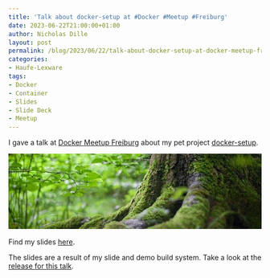 ```yaml
---
title: 'Talk about docker-setup at #Docker #Meetup #Freiburg'
date: 2023-06-22T21:00:00+01:00
author: Nicholas Dille
layout: post
permalink: /blog/2023/06/22/talk-about-docker-setup-at-docker-meetup-freiburg/
categories:
- Haufe-Lexware
tags:
- Docker
- Container
- Slides
- Slide Deck
- Meetup
---
```

I gave a talk at [Docker Meetup Freiburg](https://www.meetup.com/de-DE/docker-black-forest/events/293749060/) about my pet project [docker-setup](https://github.com/nicholasdille/docker-setup).

<img src="/media/2021/09/forest-2599720_640.jpg" style="object-fit: cover; object-position: center 50%; width: 100%; height: 150px;" />

<!--more-->

Find my slides [here](/slides/2023-06-21/DockerMeetup-docker-setup.html).

The slides are a result of my slide and demo build system. Take a look at the [release for this talk](https://github.com/nicholasdille/container-slides/releases/tag/20230621).